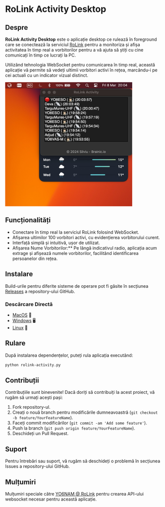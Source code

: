 
# RoLink Activity Desktop

## Despre

**RoLink Activity Desktop** este o aplicație desktop ce rulează în foreground care se conectează la serviciul [RoLink](https://rolink.network) pentru a monitoriza și afișa activitatea în timp real a vorbitorilor pentru a vă ajuta să știți cu cine comunicați în timp ce lucrați la PC. 

Utilizând tehnologia WebSocket pentru comunicarea în timp real, această aplicație vă permite să vedeți ultimii vorbitori activi în rețea, marcându-i pe cei actuali cu un indicator vizual distinct.

[<img src="preview.jpg" height="400px"/>](preview.jpg)

## Funcționalități

-   Conectare în timp real la serviciul RoLink folosind WebSocket.
-   Afișarea ultimilor 100 vorbitori activi, cu evidențierea vorbitorului curent.
-   Interfață simplă și intuitivă, ușor de utilizat.
-   Afișarea Nume Vorbitorilor:** Pe lângă indicativul radio, aplicația acum extrage și afișează numele vorbitorilor, facilitând identificarea persoanelor din rețea.

## Instalare

Build-urile pentru diferite sisteme de operare pot fi găsite în secțiunea [Releases](https://github.com/BrainicHQ/rolink-activity-desktop/releases) a repository-ului GitHub.

### Descărcare Directă

- [MacOS](https://github.com/BrainicHQ/rolink-activity-desktop/releases/latest/download/RoLink-Activity-macOS.zip) 🍎
- [Windows](https://github.com/BrainicHQ/rolink-activity-desktop/releases/latest/download/RoLink-Activity-Windows.exe) 🖥️
- [Linux](https://github.com/BrainicHQ/rolink-activity-desktop/releases/latest/download/RoLink-Activity-Linux) 🐧

## Rulare

După instalarea dependențelor, puteți rula aplicația executând:

```bash
python rolink-activity.py
```

## Contribuții

Contribuțiile sunt binevenite! Dacă doriți să contribuiți la acest proiect, vă rugăm să urmați acești pași:

1.  Fork repository-ul.
2.  Creați o nouă branch pentru modificările dumneavoastră (`git checkout -b feature/YourFeatureName`).
3.  Faceți commit modificărilor (`git commit -am 'Add some feature'`).
4.  Push la branch (`git push origin feature/YourFeatureName`).
5.  Deschideți un Pull Request.

## Suport

Pentru întrebări sau suport, vă rugăm să deschideți o problemă în secțiunea Issues a repository-ului GitHub.

## Mulțumiri
Mulțumiri speciale către [YO6NAM @ RoLink](https://rolink.network) pentru crearea API-ului websocket necesar pentru această aplicație.